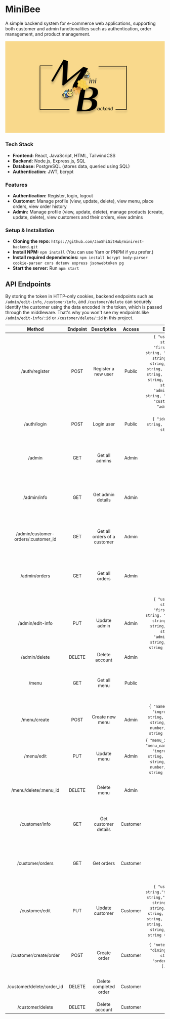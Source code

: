 # MiniBee

A simple backend system for e-commerce web applications, supporting both customer and admin functionalities such as authentication, order management, and product management.

![Mini Bee](https://github.com/JaoShiGitHub/MiniBee/blob/main/MiniBee.png?raw=true)


### Tech Stack

* **Frontend:** React, JavaScript, HTML, TailwindCSS
* **Backend:** Node.js, Express.js, SQL
* **Database:** PostgreSQL (stores data, queried using SQL)
* **Authentication:** JWT, bcrypt

### Features

* **Authentication:** Register, login, logout
* **Customer:** Manage profile (view, update, delete), view menu, place orders, view order history
* **Admin:** Manage profile (view, update, delete), manage products (create, update, delete), view customers and their orders, view admins

### Setup & Installation

* **Cloning the repo:** `https://github.com/JaoShiGitHub/minirest-backend.git`
* **Install NPM:** `npm install` (You can use Yarn or PNPM if you prefer.)
* **Install required dependencies:** `npm install bcrypt body-parser cookie-parser cors dotenv express jsonwebtoken pg`
* **Start the server:** Run `npm start`

## API Endpoints 

By storing the token in HTTP-only cookies, backend endpoints such as `/admin/edit-info`, `/customer/info`, and `/customer/delete` can securely identify the customer using the data encoded in the token, which is passed through the middleware. That's why you won't see my endpoints like `/admin/edit-info/:id` or `/customer/delete/:id` in this project.

| Method | Endpoint | Description | Access | Body | Response |
| :-: | :-: | :-: | :-: | :-: | :-: |
| /auth/register | POST | Register a new user | Public | `{ "username": string, "first_name": string, "last_name": string, "tel": string, "email": string, "birthday": string, "password": string, "allergy": string, "admin_role": string, "user_type": "customer" or "admin"  }` | `201 Created { "success": true,  "message": string }` |
| /auth/login | POST | Login user | Public | `{ "identiter": string, "password": string}` | `200 OK { "success": true, "message": string }` |
| /admin | GET | Get all admins | Admin | - | `200 OK { "success": true, "message": string ,"admins": [...] }` |
| /admin/info | GET | Get admin details | Admin | - | `200 OK { "success": true, "message": string ,"admin": [...] }` |
| /admin/customer-orders/:customer_id | GET | Get all orders of a customer | Admin | - | `200 OK { "success": true, "message": string ,"orders": [...] }` |
| /admin/orders | GET | Get all orders | Admin | - | `200 OK { "success": true, "message": string ,"orders": [...] }` |
| /admin/edit-info | PUT | Update admin | Admin | `{ "username": string, "first_name": string, "last_name": string, "tel": string, "email": string, "admin_role": string, "image": string (base64) }` | `200 OK { "success": true, "message": string }` |
| /admin/delete | DELETE | Delete account | Admin | - | `204 No Content` |
| /menu | GET | Get all menu | Public | - | `200 OK { "success": true, "message": string ,"menu": [...] }` |
| /menu/create | POST | Create new menu | Admin | `{ "name": string, "ingredients": string, "details": string, "price": number, "image": string (base64) }` | `201 Created { "success": true, "message": string }` |
| /menu/edit | PUT | Update menu | Admin | `{ "menu_id": number, "menu_name": string, "ingredients": string, "details": string, "price": number, "image": string (base64) }` | `200 OK { "success": true, "message": string }` |
| /menu/delete/:menu_id | DELETE | Delete menu | Admin | - | `200 OK { "success": true, "message": string }` |
| /customer/info | GET | Get customer details | Customer | - | `200 OK { "success": true, "message": string, "customer": [...] }` |
| /customer/orders | GET | Get orders | Customer | - | `200 OK { "success": true, "message": string, "orders": [...] }` |
| /customer/edit | PUT | Update customer | Customer | `{ "username": string,"first_name": string,"last_name": string, "tel": string, "email": string, "allergy": string, "birthday": string, "location": string, "image": string (base64), }` | `200 OK { "success": true, "message": string, "orders": [...] }` |
| /customer/create/order | POST | Create order | Customer | `{ "note": string, "dining_status": string, "order_items": [...]}` | `201 Created { "success": true,  "message": string }` |
| /customer/delete/:order_id | DELETE | Delete completed order | Customer | - | `200 OK { "success": true,  "message": string }` |
| /customer/delete | DELETE | Delete account | Customer | - | `204 No Content` |
